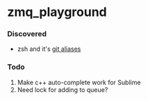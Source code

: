 # zmq_playground

### Discovered
* zsh and it's [git aliases](https://github.com/robbyrussell/oh-my-zsh/wiki/Cheatsheet)

### Todo
1. Make c++ auto-complete work for Sublime
2. Need lock for adding to queue?